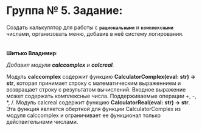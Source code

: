 # Группа № 5. Задание:

Создать калькулятор для работы с **`рациональными`** и **`комплексными`** числами, организовать меню, добавив в неё систему логирования.
</br>
</br>
</br>
__Шитько Владимир__:

_Добавил модули **calccomplex** и **calcreal**._

Модуль **calccomplex** содержит функцию **CalculatorComplex(eval: str) -> str**, которая принимает строку с математическим выраженнием и возвращает строку
с результатом вычислений. Входное выражение может содержать комплексные числа. Поддерживаемые операции +, -, *, /.
Модуль calcreal содержит функцию **CalculatorReal(eval: str) -> str**. Эта функция является оберткой для функции CalculatorComplex из модуля calccomplex и
ограничивает ее функционал только действительнвми числами.